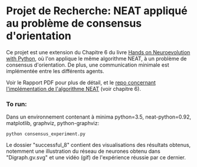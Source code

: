 # Projet de Recherche: NEAT appliqué au problème de consensus d'orientation

Ce projet est une extension du Chapitre 6 du livre [Hands on Neuroevolution with Python](https://subscription.packtpub.com/searchquery=hands%20on%20neuroevolution%20with%20python&utm_source=github&utm_medium=repository&utm_campaign=9781838822002), où l'on applique le même algorithme NEAT, à un problème de consensus d'orientation. De plus, une communication minimale est implémentée entre les différents agents.

Voir le Rapport PDF pour plus de détail, et le [repo concernant l'implémentation de l'algorithme NEAT](https://github.com/PacktPublishing/Hands-on-Neuroevolution-with-Python) (voir chapitre 6).

### To run:

Dans un environnement contenant à minima python=3.5, neat-python=0.92, matplotlib, graphviz, python-graphviz:

`python consensus_experiment.py`

Le dossier "successful_8" contient des visualisations des résultats obtenus, notemment une illustration du réseau de neurones obtenu dans "Digraph.gv.svg" et une vidéo (gif) de l'expérience réussie par ce dernier.
